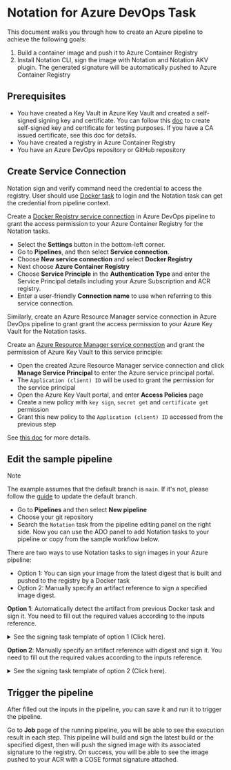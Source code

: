 # Notation for Azure DevOps Task

This document walks you through how to create an Azure pipeline to achieve the following goals:

1. Build a container image and push it to Azure Container Registry
2. Install Notation CLI, sign the image with Notation and Notation AKV plugin. The generated signature will be automatically pushed to Azure Container Registry

## Prerequisites

- You have created a Key Vault in Azure Key Vault and created a self-signed signing key and certificate. You can follow this [doc](https://learn.microsoft.com/en-us/azure/container-registry/container-registry-tutorial-sign-build-push#create-a-self-signed-certificate-azure-cli) to create self-signed key and certificate for testing purposes. If you have a CA issued certificate, see this doc for details.
- You have created a registry in Azure Container Registry
- You have an Azure DevOps repository or GitHub repository

## Create Service Connection

Notation sign and verify command need the credential to access the registry. User should use [Docker task](https://learn.microsoft.com/azure/devops/pipelines/tasks/reference/docker-v2) to login and the Notation task can get the credential from pipeline context.

Create a [Docker Registry service connection](https://learn.microsoft.com/azure/devops/pipelines/library/service-endpoints?view=azure-devops&tabs=yaml#docker-registry-service-connection) in Azure DevOps pipeline to grant the access permission to your Azure Container Registry for the Notation tasks. 

- Select the **Settings** button in the bottom-left corner.
- Go to **Pipelines**, and then select **Service connection**.
- Choose **New service connection** and select **Docker Registry**
- Next choose **Azure Container Registry**
- Choose **Service Principle** in the **Authentication Type** and enter the Service Principal details including your Azure Subscription and ACR registry.
- Enter a user-friendly **Connection name** to use when referring to this service connection.

Similarly, create an Azure Resource Manager service connection in Azure DevOps pipeline to grant grant the access permission to your Azure Key Vault for the Notation tasks.

Create an [Azure Resource Manager service connection](https://learn.microsoft.com/azure/devops/pipelines/library/service-endpoints?view=azure-devops&tabs=yaml#azure-resource-manager-service-connection) and grant the permission of Azure Key Vault to this service principle:

- Open the created Azure Resource Manager service connection and click **Manage Service Principal** to enter the Azure service principal portal.
- The `Application (client) ID` will be used to grant the permission for the service principal
- Open the Azure Key Vault portal, and enter **Access Policies** page
- Create a new policy with `key sign`, `secret get` and `certificate get` permission
- Grant this new policy to the `Application (client) ID` accessed from the previous step

See [this doc](https://learn.microsoft.com/en-us/azure/devops/pipelines/library/service-endpoints?view=azure-devops&tabs=yaml#create-a-service-connection) for more details.

## Edit the sample pipeline

> [!NOTE]
> The example assumes that the default branch is `main`. If it's not, please follow the [guide](https://learn.microsoft.com/azure/devops/repos/git/change-default-branch?view=azure-devops#temporary-mirroring) to update the default branch.

- Go to **Pipelines** and then select **New pipeline**
- Choose your git repository
- Search the `Notation` task from the pipeline editing panel on the right side. Now you can use the ADO panel to add Notation tasks to your pipeline or copy from the sample workflow below.

There are two ways to use Notation tasks to sign images in your Azure pipeline: 

- Option 1: You can sign your image from the latest digest that is built and pushed to the registry by a Docker task
- Option 2: Manually specify an artifact reference to sign a specified image digest.

**Option 1**: Automatically detect the artifact from previous Docker task and sign it. You need to fill out the required values according to the inputs reference.

<details>

<summary>See the signing task template of option 1 (Click here).</summary>

```yaml
trigger:
 - main
pool: 
  vmImage: 'ubuntu-latest'

steps:
# login to registry
- task: Docker@2
  inputs:
    containerRegistry: <docker_registry_service_connection>
    command: 'login'
# build and push artifact to registry
- task: Docker@2
  inputs:
    repository: <repository_name>
    command: 'buildAndPush'
    Dockerfile: './Dockerfile'
# install notation
- task: notation@0
  inputs:
    command: 'install'
    version: '1.0.0'
# automatically detect the artifact pushed by Docker task and sign the artifact.
- task: notation@0
  inputs:
    version: '1.0.0'
    command: 'sign'
    plugin: 'azureKeyVault'
    azurekvServiceConection: <arm_service_connection>
    keyid: <key_id>
    selfSigned: true
```

</details>

**Option 2**: Manually specify an artifact reference with digest and sign it. You need to fill out the required values according to the inputs reference.

<details>

<summary>See the signing task template of option 2 (Click here).</summary>

```yaml
trigger:
 - main
pool: 
  vmImage: 'ubuntu-latest'

steps:
# log in to registry
- task: Docker@2
  inputs:
    containerRegistry: <docker_registry_service_connection>
    command: 'login'
# install notation
- task: notation@0
  inputs:
    command: 'install'
    version: '1.0.0'
# sign the artifact
- task: notation@0
  inputs:
    artifactRefs: '<registry_host>/<repository>@<digest>'
    command: 'sign'
    plugin: 'azureKeyVault'
    azurekvServiceConection: <arm_service_connection>
    keyid: <key_id>
    selfSigned: true
```

</details>

## Trigger the pipeline

After filled out the inputs in the pipeline, you can save it and run it to trigger the pipeline.

Go to **Job** page of the running pipeline, you will be able to see the execution result in each step. This pipeline will build and sign the latest build or the specified digest, then will push the signed image with its associated signature to the registry. On success, you will be able to see the image pushed to your ACR with a COSE format signature attached.